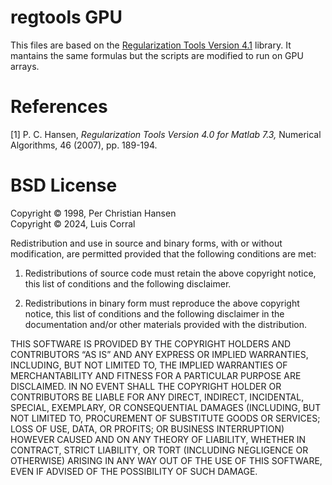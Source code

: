 # regtools GPU

This files are based on the [Regularization Tools Version 4.1](http://www2.compute.dtu.dk/~pcha/Regutools/) library. It mantains the same formulas but the scripts are modified to run on GPU arrays.

# References

[1] P. C. Hansen, *Regularization Tools Version 4.0 for Matlab 7.3,* Numerical Algorithms, 46 (2007), pp. 189-194. 

# BSD License
Copyright © 1998, Per Christian Hansen<br/>
Copyright © 2024, Luis Corral

Redistribution and use in source and binary forms, with or without modification, are permitted provided that the following conditions are met:

1. Redistributions of source code must retain the above copyright notice, this list of conditions and the following disclaimer.

2. Redistributions in binary form must reproduce the above copyright notice, this list of conditions and the following disclaimer in the documentation and/or other materials provided with the distribution.

THIS SOFTWARE IS PROVIDED BY THE COPYRIGHT HOLDERS AND CONTRIBUTORS “AS IS” AND ANY EXPRESS OR IMPLIED WARRANTIES, INCLUDING, BUT NOT LIMITED TO, THE IMPLIED WARRANTIES OF MERCHANTABILITY AND FITNESS FOR A PARTICULAR PURPOSE ARE DISCLAIMED. IN NO EVENT SHALL THE COPYRIGHT HOLDER OR CONTRIBUTORS BE LIABLE FOR ANY DIRECT, INDIRECT, INCIDENTAL, SPECIAL, EXEMPLARY, OR CONSEQUENTIAL DAMAGES (INCLUDING, BUT NOT LIMITED TO, PROCUREMENT OF SUBSTITUTE GOODS OR SERVICES; LOSS OF USE, DATA, OR PROFITS; OR BUSINESS INTERRUPTION) HOWEVER CAUSED AND ON ANY THEORY OF LIABILITY, WHETHER IN CONTRACT, STRICT LIABILITY, OR TORT (INCLUDING NEGLIGENCE OR OTHERWISE) ARISING IN ANY WAY OUT OF THE USE OF THIS SOFTWARE, EVEN IF ADVISED OF THE POSSIBILITY OF SUCH DAMAGE.

